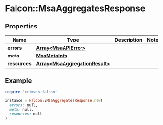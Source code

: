 # Falcon::MsaAggregatesResponse

## Properties

| Name | Type | Description | Notes |
| ---- | ---- | ----------- | ----- |
| **errors** | [**Array&lt;MsaAPIError&gt;**](MsaAPIError.md) |  |  |
| **meta** | [**MsaMetaInfo**](MsaMetaInfo.md) |  |  |
| **resources** | [**Array&lt;MsaAggregationResult&gt;**](MsaAggregationResult.md) |  |  |

## Example

```ruby
require 'crimson-falcon'

instance = Falcon::MsaAggregatesResponse.new(
  errors: null,
  meta: null,
  resources: null
)
```


